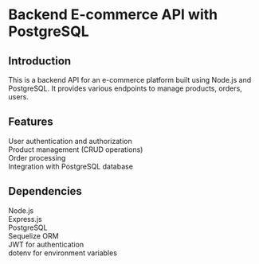 # Backend E-commerce API with PostgreSQL

## Introduction
This is a backend API for an e-commerce platform built using Node.js and PostgreSQL. It provides various endpoints to manage products, orders, users.

## Features
User authentication and authorization  
Product management (CRUD operations)  
Order processing  
Integration with PostgreSQL database

## Dependencies
Node.js  
Express.js  
PostgreSQL  
Sequelize ORM  
JWT for authentication  
dotenv for environment variables  
